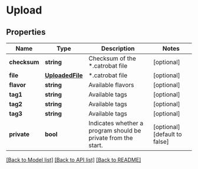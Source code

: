 # Upload

## Properties
Name | Type | Description | Notes
------------ | ------------- | ------------- | -------------
**checksum** | **string** | Checksum of the *.catrobat file | [optional] 
**file** | [**UploadedFile**](UploadedFile.md) | *.catrobat file | [optional] 
**flavor** | **string** | Available flavors | [optional] 
**tag1** | **string** | Available tags | [optional] 
**tag2** | **string** | Available tags | [optional] 
**tag3** | **string** | Available tags | [optional] 
**private** | **bool** | Indicates whether a program should be private from the start. | [optional] [default to false]

[[Back to Model list]](../README.md#documentation-for-models) [[Back to API list]](../README.md#documentation-for-api-endpoints) [[Back to README]](../README.md)


